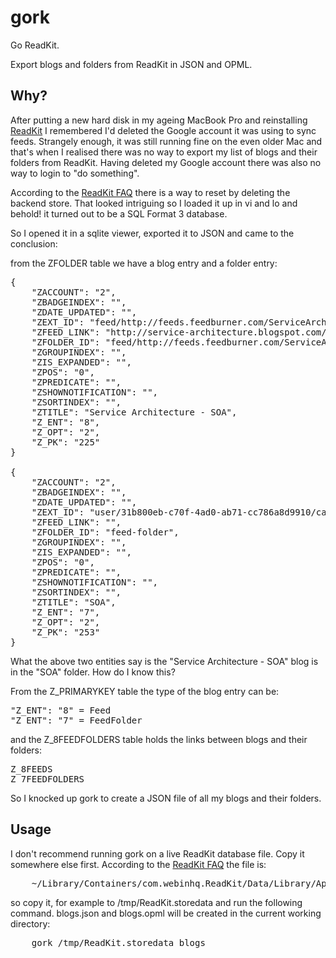 # gork
Go ReadKit.

Export blogs and folders from ReadKit in JSON and OPML.

## Why?
After putting a new hard disk in my ageing MacBook Pro and reinstalling [ReadKit](https://readkitapp.com/) I remembered I'd deleted the Google account it was using to sync feeds. Strangely enough, it was still running fine on the even older Mac and that's when I realised there was no way to export my list of blogs and their folders from ReadKit. Having deleted my Google account there was also no way to login to "do something".

According to the [ReadKit FAQ](https://readkitapp.com/help/) there is a way to reset by deleting the backend store. That looked intriguing so I loaded it up in vi and lo and behold! it turned out to be a SQL Format 3 database.

So I opened it in a sqlite viewer, exported it to JSON and came to the conclusion:

from the ZFOLDER table we have a blog entry and a folder entry:
<pre>
{
	"ZACCOUNT": "2",
	"ZBADGEINDEX": "",
	"ZDATE_UPDATED": "",
	"ZEXT_ID": "feed/http://feeds.feedburner.com/ServiceArchitecture",
	"ZFEED_LINK": "http://service-architecture.blogspot.com/",
	"ZFOLDER_ID": "feed/http://feeds.feedburner.com/ServiceArchitecture",
	"ZGROUPINDEX": "",
	"ZIS_EXPANDED": "",
	"ZPOS": "0",
	"ZPREDICATE": "",
	"ZSHOWNOTIFICATION": "",
	"ZSORTINDEX": "",
	"ZTITLE": "Service Architecture - SOA",
	"Z_ENT": "8",
	"Z_OPT": "2",
	"Z_PK": "225"
}

{
	"ZACCOUNT": "2",
	"ZBADGEINDEX": "",
	"ZDATE_UPDATED": "",
	"ZEXT_ID": "user/31b800eb-c70f-4ad0-ab71-cc786a8d9910/category/SOA",
	"ZFEED_LINK": "",
	"ZFOLDER_ID": "feed-folder",
	"ZGROUPINDEX": "",
	"ZIS_EXPANDED": "",
	"ZPOS": "0",
	"ZPREDICATE": "",
	"ZSHOWNOTIFICATION": "",
	"ZSORTINDEX": "",
	"ZTITLE": "SOA",
	"Z_ENT": "7",
	"Z_OPT": "2",
	"Z_PK": "253"
}
</pre>

What the above two entities say is the "Service Architecture - SOA" blog is in the "SOA" folder. How do I know this?

From the Z_PRIMARYKEY table the type of the blog entry can be:
<pre>
"Z_ENT": "8" = Feed
"Z_ENT": "7" = FeedFolder
</pre>

and the Z_8FEEDFOLDERS table holds the links between blogs and their folders:
<pre>
Z_8FEEDS
Z_7FEEDFOLDERS
</pre>

So I knocked up gork to create a JSON file of all my blogs and their folders.

## Usage
I don't recommend running gork on a live ReadKit database file. Copy it somewhere else first. According to the [ReadKit FAQ](https://readkitapp.com/help/) the file is:

<pre>
	~/Library/Containers/com.webinhq.ReadKit/Data/Library/Application Support/ReadKit/ReadKit.storedata
</pre>

so copy it, for example to /tmp/ReadKit.storedata and run the following command. blogs.json and blogs.opml will be created in the current working directory:

<pre>
	gork /tmp/ReadKit.storedata blogs
</pre>
